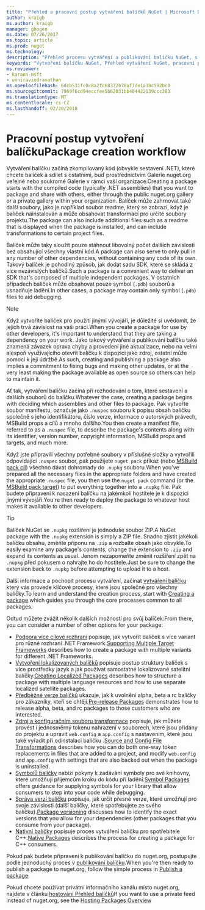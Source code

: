 ```yaml
---
title: "Přehled a pracovní postup vytváření balíčků NuGet | Microsoft Docs"
author: kraigb
ms.author: kraigb
manager: ghogen
ms.date: 07/26/2017
ms.topic: article
ms.prod: nuget
ms.technology: 
description: "Přehled procesu vytváření a publikování balíčku NuGet, s odkazy na další konkrétní části procesu."
keywords: "Vytvoření balíčku NuGet, Přehled vytváření NuGet, pracovní postup vytvoření NuGet, pracovní postup vytvoření balíčku, Přehled vytváření balíčku."
ms.reviewer:
- karann-msft
- unniravindranathan
ms.openlocfilehash: 6dcb531fc0c8a2fc68372b78af7de1a3bc592bc0
ms.sourcegitcommit: 7969f6cd94eccfee5b62031bb404422139ccc383
ms.translationtype: MT
ms.contentlocale: cs-CZ
ms.lasthandoff: 02/20/2018
---
```

# <a name="package-creation-workflow"></a><span data-ttu-id="9b852-104">Pracovní postup vytvoření balíčku</span><span class="sxs-lookup"><span data-stu-id="9b852-104">Package creation workflow</span></span>

<span data-ttu-id="9b852-105">Vytváření balíčku začíná zkompilovaný kód (obvykle sestavení .NET), které chcete balíček a sdílet s ostatními, buď prostřednictvím Galerie nuget.org veřejné nebo soukromé Galerie v rámci vaší organizace.</span><span class="sxs-lookup"><span data-stu-id="9b852-105">Creating a package starts with the compiled code (typically .NET assemblies) that you want to package and share with others, either through the public nuget.org gallery or a private gallery within your organization.</span></span> <span data-ttu-id="9b852-106">Balíček může zahrnovat také další soubory, jako je například soubor readme, který se zobrazí, když je balíček nainstalován a může obsahovat transformací pro určité soubory projektu.</span><span class="sxs-lookup"><span data-stu-id="9b852-106">The package can also include additional files such as a readme that is displayed when the package is installed, and can include transformations to certain project files.</span></span>

<span data-ttu-id="9b852-107">Balíček může taky sloužit pouze stáhnout libovolný počet dalších závislosti bez obsahující všechny vlastní kód.</span><span class="sxs-lookup"><span data-stu-id="9b852-107">A package can also serve to only pull in any number of other dependencies, without containing any code of its own.</span></span> <span data-ttu-id="9b852-108">Takový balíček je pohodlný způsob, jak dodat sadu SDK, které se skládá z více nezávislých balíčků.</span><span class="sxs-lookup"><span data-stu-id="9b852-108">Such a package is a convenient way to deliver an SDK that's composed of multiple independent packages.</span></span> <span data-ttu-id="9b852-109">V ostatních případech balíček může obsahovat pouze symbol (`.pdb`) souborů a usnadňuje ladění.</span><span class="sxs-lookup"><span data-stu-id="9b852-109">In other cases, a package may contain only symbol (`.pdb`) files to aid debugging.</span></span>

> [!Note]
> <span data-ttu-id="9b852-110">Když vytvoříte balíček pro použití jinými vývojáři, je důležité si uvědomit, že jejich trvá závislost na vaši práci.</span><span class="sxs-lookup"><span data-stu-id="9b852-110">When you create a package for use by other developers, it's important to understand that they are taking a dependency on your work.</span></span> <span data-ttu-id="9b852-111">Jako takový vytváření a publikování balíčku také znamená závazek oprava chyby a provedení jiné aktualizace, nebo na velmi alespoň využívajícího otevřít balíčku k dispozici jako zdroj, ostatní může pomoci k její údržbě.</span><span class="sxs-lookup"><span data-stu-id="9b852-111">As such, creating and publishing a package also implies a commitment to fixing bugs and making other updates, or at the very least making the package available as open source so others can help to maintain it.</span></span>

<span data-ttu-id="9b852-112">Ať tak, vytváření balíčku začíná při rozhodování o tom, které sestavení a dalších souborů do balíčku.</span><span class="sxs-lookup"><span data-stu-id="9b852-112">Whatever the case, creating a package begins with deciding which assemblies and other files to package.</span></span> <span data-ttu-id="9b852-113">Pak vytvořte soubor manifestu, označuje jako `.nuspec` souboru k popisu obsah balíčku společně s jeho identifikátoru, číslo verze, informace o autorských právech, MSBuild props a cílů a mnoho dalšího.</span><span class="sxs-lookup"><span data-stu-id="9b852-113">You then create a manifest file, referred to as a `.nuspec` file, to describe the package's contents along with its identifier, version number, copyright information, MSBuild props and targets, and much more.</span></span>

<span data-ttu-id="9b852-114">Když jste připravili všechny potřebné soubory v příslušné složky a vytvořili odpovídající `.nuspec` soubor, pak použijete `nuget pack` příkaz (nebo [MSBuild pack cíl](../reference/msbuild-targets.md)) všechno dávat dohromady do `.nupkg` souboru.</span><span class="sxs-lookup"><span data-stu-id="9b852-114">When you've prepared all the necessary files in the appropriate folders and have created the appropriate `.nuspec` file, you then use the `nuget pack` command (or the [MSBuild pack target](../reference/msbuild-targets.md)) to put everything together into a `.nupkg` file.</span></span> <span data-ttu-id="9b852-115">Pak budete připraveni k nasazení balíčku na jakémkoli hostitele je k dispozici jinými vývojáři.</span><span class="sxs-lookup"><span data-stu-id="9b852-115">You're then ready to deploy the package to whatever host makes it available to other developers.</span></span>

> [!Tip]
> <span data-ttu-id="9b852-116">Balíček NuGet se `.nupkg` rozšíření je jednoduše soubor ZIP.</span><span class="sxs-lookup"><span data-stu-id="9b852-116">A NuGet package with the `.nupkg` extension is simply a ZIP file.</span></span> <span data-ttu-id="9b852-117">Snadno zjistit jakékoli balíčku obsahu, změňte příponu na `.zip` a rozbalte obsah jako obvykle.</span><span class="sxs-lookup"><span data-stu-id="9b852-117">To easily examine any package's contents, change the extension to `.zip` and expand its contents as usual.</span></span> <span data-ttu-id="9b852-118">Jenom nezapomeňte změnit rozšíření zpět na `.nupkg` před pokusem o nahrajte ho do hostitele.</span><span class="sxs-lookup"><span data-stu-id="9b852-118">Just be sure to change the extension back to `.nupkg` before attempting to upload it to a host.</span></span>

<span data-ttu-id="9b852-119">Další informace a pochopit procesu vytváření, začínat [vytváření balíčku](../create-packages/creating-a-package.md) který vás provede klíčové procesy, které jsou společné pro všechny balíčky.</span><span class="sxs-lookup"><span data-stu-id="9b852-119">To learn and understand the creation process, start with [Creating a package](../create-packages/creating-a-package.md) which guides you through the core processes common to all packages.</span></span>

<span data-ttu-id="9b852-120">Odtud můžete zvážit několik dalších možností pro svůj balíček:</span><span class="sxs-lookup"><span data-stu-id="9b852-120">From there, you can consider a number of other options for your package:</span></span>

- <span data-ttu-id="9b852-121">[Podpora více cílové rozhraní](../create-packages/supporting-multiple-target-frameworks.md) popisuje, jak vytvořit balíček s více variant pro různé rozhraní .NET Framework.</span><span class="sxs-lookup"><span data-stu-id="9b852-121">[Supporting Multiple Target Frameworks](../create-packages/supporting-multiple-target-frameworks.md) describes how to create a package with multiple variants for different .NET Frameworks.</span></span>
- <span data-ttu-id="9b852-122">[Vytvoření lokalizovaných balíčků](../create-packages/creating-localized-packages.md) popisuje postup struktury balíček s více prostředky jazyk a jak používat samostatné lokalizované satelitní balíčky.</span><span class="sxs-lookup"><span data-stu-id="9b852-122">[Creating Localized Packages](../create-packages/creating-localized-packages.md) describes how to structure a package with multiple language resources and how to use separate localized satellite packages.</span></span>
- <span data-ttu-id="9b852-123">[Předběžné verze balíčků](../create-packages/prerelease-packages.md) ukazuje, jak k uvolnění alpha, beta a rc balíčky pro zákazníky, kteří se chtějí.</span><span class="sxs-lookup"><span data-stu-id="9b852-123">[Pre-release Packages](../create-packages/prerelease-packages.md) demonstrates how to release alpha, beta, and rc packages to those customers who are interested.</span></span>
- <span data-ttu-id="9b852-124">[Zdroj a konfiguračním souboru transformace](../create-packages/source-and-config-file-transformations.md) popisuje, jak můžete provést i jednosměrný tokenu nahrazení v souborech, které jsou přidány do projektu a upravit `web.config` a `app.config` s nastavením, které jsou také vyřadit při odinstalaci balíčku .</span><span class="sxs-lookup"><span data-stu-id="9b852-124">[Source and Config File Transformations](../create-packages/source-and-config-file-transformations.md) describes how you can do both one-way token replacements in files that are added to a project, and modify `web.config` and `app.config` with settings that are also backed out when the package is uninstalled.</span></span>
- <span data-ttu-id="9b852-125">[Symbolů balíčky](../create-packages/symbol-packages.md) nabízí pokyny k zadávání symboly pro své knihovny, které umožňují příjemcům kroku do kódu při ladění.</span><span class="sxs-lookup"><span data-stu-id="9b852-125">[Symbol Packages](../create-packages/symbol-packages.md) offers guidance for supplying symbols for your library that allow consumers to step into your code while debugging.</span></span>
- <span data-ttu-id="9b852-126">[Správa verzí balíčku](../reference/package-versioning.md) popisuje, jak určit přesné verze, které umožňují pro svoje závislosti (další balíčky, které spotřebujete ze svého balíčku).</span><span class="sxs-lookup"><span data-stu-id="9b852-126">[Package versioning](../reference/package-versioning.md) discusses how to identify the exact versions that you allow for your dependencies (other packages that you consume from your package).</span></span>
- <span data-ttu-id="9b852-127">[Nativní balíčky](../create-packages/native-packages.md) popisuje proces vytváření balíčku pro spotřebitele C++.</span><span class="sxs-lookup"><span data-stu-id="9b852-127">[Native Packages](../create-packages/native-packages.md) describes the process for creating a package for C++ consumers.</span></span>

<span data-ttu-id="9b852-128">Pokud pak budete připraveni k publikování balíčku do nuget.org, postupujte podle jednoduchý proces v [publikování balíčku](../create-packages/publish-a-package.md).</span><span class="sxs-lookup"><span data-stu-id="9b852-128">When you're then ready to publish a package to nuget.org, follow the simple process in [Publish a package](../create-packages/publish-a-package.md).</span></span>

<span data-ttu-id="9b852-129">Pokud chcete používat privátní informačního kanálu místo nuget.org, najdete v článku [hostování Přehled balíčků](../hosting-packages/overview.md)</span><span class="sxs-lookup"><span data-stu-id="9b852-129">If you want to use a private feed instead of nuget.org, see the [Hosting Packages Overview](../hosting-packages/overview.md)</span></span>
